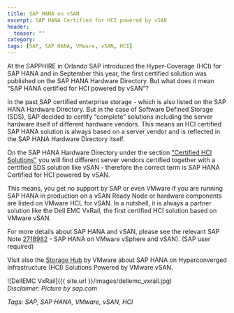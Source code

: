 ```yaml
---
title: SAP HANA on vSAN
excerpt: SAP HANA Certified for HCI powered by vSAN
header:
  teaser: ""
category:
tags: [SAP, SAP HANA, VMware, vSAN, HCI]
---
```


At the SAPPHIRE in Orlando SAP introduced the Hyper-Coverage (HCI) for SAP HANA and in September this year, the first certified solution was published on the SAP HANA Hardware Directory. But what does it mean “SAP HANA certified for HCI powered by vSAN”?

In the past SAP certified enterprise storage - which is also listed on the SAP HANA Hardware Directory. But in the case of Software Defined Storage (SDS), SAP decided to certify “complete” solutions including the server hardware itself of different hardware vendors. This means an HCI certified SAP HANA solution is always based on a server vendor and is reflected in the SAP HANA Hardware Directory itself.

On the SAP HANA Hardware Directory under the section ["Certified HCI Solutions"](https://www.sap.com/dmc/exp/2014-09-02-hana-hardware/enEN/#/solutions?filters=v:deCertified;hci;v:173) you will find different server vendors certified together with a certified SDS solution like vSAN - therefore the correct term is SAP HANA Certified for HCI powered by vSAN.

This means, you get no support by SAP or even VMware if you are running SAP HANA in production on a vSAN Ready Node or hardware components are listed on VMware HCL for vSAN. In a nutshell, it is always a partner solution like the Dell EMC VxRail, the first certified HCI solution based on VMware vSAN.

For more details about SAP HANA and vSAN, please see the relevant SAP Note [2718982](https://launchpad.support.sap.com/#/notes/2718982) - SAP HANA on VMware vSphere and vSAN). (SAP user required)

Visit also the [Storage Hub](https://storagehub.vmware.com/t/vmware-vsan/sap-hana-on-hyperconverged-infrastructure-hci-solutions-powered-by-vmware-vsan-tm/) by VMware about SAP HANA on Hyperconverged Infrastructure (HCI) Solutions Powered by VMware vSAN.

![DellEMC VxRail]({{ site.url }}/images/dellemc_vxrail.jpg)  
*Disclaimer: Picture by sap.com*

*Tags: SAP, SAP HANA, VMware, vSAN, HCI*
